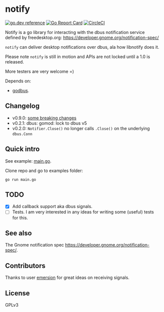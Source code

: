 # notify

[![go.dev reference](https://img.shields.io/badge/go.dev-reference-007d9c?logo=go&logoColor=white&style=flat-square)](https://pkg.go.dev/github.com/esiqveland/notify?tab=doc)
[![Go Report Card](https://goreportcard.com/badge/github.com/esiqveland/notify)](https://goreportcard.com/report/github.com/esiqveland/notify)
[![CircleCI](https://circleci.com/gh/esiqveland/notify.svg?style=svg)](https://circleci.com/gh/esiqveland/notify)

Notify is a go library for interacting with the dbus notification service defined by freedesktop.org:
https://developer.gnome.org/notification-spec/

`notify` can deliver desktop notifications over dbus, ala how libnotify does it.

Please note `notify` is still in motion and APIs are not locked until a 1.0 is released.

More testers are very welcome =)

Depends on:
 - [godbus](https://github.com/godbus/dbus).

## Changelog

- v0.9.0: [some breaking changes](https://github.com/esiqveland/notify/releases/tag/v0.9.0)
- v0.2.1: dbus: gomod: lock to dbus v5
- v0.2.0: `Notifier.Close()` no longer calls `.Close()` on the underlying `dbus.Conn`

## Quick intro
See example: [main.go](https://github.com/esiqveland/notify/blob/master/example/main.go).

Clone repo and go to examples folder:

``` go run main.go ```


## TODO

- [x] Add callback support aka dbus signals.
- [ ] Tests. I am very interested in any ideas for writing some (useful) tests for this.

## See also

The Gnome notification spec https://developer.gnome.org/notification-spec/.


## Contributors
Thanks to user [emersion](https://github.com/emersion) for great ideas on receiving signals.

## License

GPLv3
